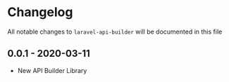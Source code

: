 # Changelog

All notable changes to `laravel-api-builder` will be documented in this file

## 0.0.1 - 2020-03-11

- New API Builder Library
